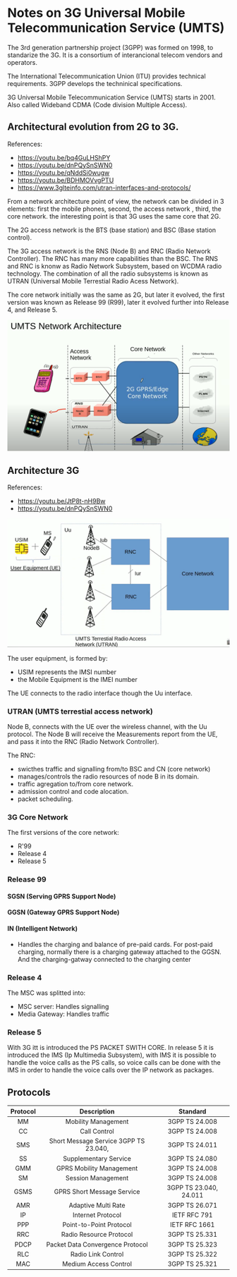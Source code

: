 # Notes on 3G Universal Mobile Telecommunication Service  (UMTS)


The 3rd generation partnership project (3GPP) was formed on 1998, to standarize the 3G. It is a consortium of interancional telecom vendors and operators. 

The International Telecommunication Union (ITU) provides technical requirements. 3GPP develops the techninical specifications. 

3G Universal Mobile Telecommunication Service (UMTS) starts in 2001. Also called Wideband CDMA (Code division Multiple Access). 

## Architectural evolution from 2G to 3G. 

References:
 - https://youtu.be/bq4GuLHShPY
 - https://youtu.be/dnPQySnSWN0
 - https://youtu.be/qNddSi0wugw
 - https://youtu.be/BDHMOVvgPTU
 - https://www.3glteinfo.com/utran-interfaces-and-protocols/

From a network architecture point of view, the network can be divided in 3 elements: first the mobile phones, second, the access network , third, the core network. 
the interesting point is that 3G uses the same core that 2G. 

The 2G access network is the BTS (base station) and BSC (Base station control).

The 3G access network is the RNS (Node B) and RNC (Radio Network Controller). The RNC has many more capabilities than the BSC. The RNS and RNC is knonw as Radio Network Subsystem, based on WCDMA radio technology. The combination of all the radio subsystems is known as UTRAN (Universal Mobile Terrestial Radio Acess Network). 

The core network initially was the same as 2G, but later it evolved, the first version was known as Release 99 (R99), later it evolved further into Release 4, and Release 5. 

![2g_to_3g_architecture](https://github.com/sergiocollado/potpourri/blob/master/Notes_on_protocols/Images_mobile_communication/UMTS_architecture_2g_to_3g.PNG)


## Architecture 3G

References:
 - https://youtu.be/JtP8t-nH9Bw
 - https://youtu.be/dnPQySnSWN0

![3g_architecture](https://github.com/sergiocollado/potpourri/blob/master/Notes_on_protocols/Images_mobile_communication/3G_UMTS_architecture.PNG)

The user equipment, is formed by: 
 - USIM represents the IMSI number
 - the Mobile Equipment is the IMEI number

The UE connects to the radio interface though the Uu interface. 

### UTRAN (UMTS terrestial access network)

Node B, connects with the UE over the wireless channel, with the Uu protocol. The Node B will receive the Measurements report from the UE, and pass it into the RNC (Radio Network Controller). 

The RNC: 
 - swicthes traffic and signalling from/to BSC and CN (core network)
 - manages/controls the radio resources of node B in its domain.
 - traffic agregation to/from core network.
 - admission control and code alocation.
 - packet scheduling.

### 3G Core Network

The first versions of the core network: 
 - R'99
 - Release 4
 - Release 5

### Release 99

#### SGSN (Serving GPRS Support Node)

#### GGSN (Gateway GPRS Support Node)

#### IN (Intelligent Network)
 - Handles the charging and balance of pre-paid cards. For post-paid charging, normally there is a charging gateway attached to the GGSN. And the charging-gatway connected to the charging center


### Release 4

The MSC was splitted into: 
 - MSC server: Handles signalling
 - Media Gateway: Handles traffic

### Release 5

With 3G itt is introduced the PS PACKET SWITH CORE. In release 5 it is introduced the IMS (Ip Multimedia Subsystem), with IMS it is possible to handle the voice calls as the PS calls, so voice calls can be done with the IMS in order to handle the voice calls over the IP network as packages. 



## Protocols


| Protocol|	Description|	Standard|
| :------: |  :------: | :------: |
|MM|	Mobility Management|	3GPP TS 24.008|
|CC	|Call Control|	3GPP TS 24.008|
|SMS|	Short Message Service	3GPP TS 23.040,| 3GPP TS 24.011|
|SS|	Supplementary Service	|3GPP TS 24.080|
|GMM	|GPRS Mobility Management|	3GPP TS 24.008|
|SM	|Session Management	|3GPP TS 24.008|
|GSMS	|GPRS Short Message Service	|3GPP TS 23.040, 24.011|
|AMR|	Adaptive Multi Rate|	3GPP TS 26.071|
|IP|	Internet Protocol	|IETF RFC 791|
|PPP|	Point-to-Point Protocol	|IETF RFC 1661|
|RRC	|Radio Resource Protocol	|3GPP TS 25.331|
|PDCP	|Packet Data Convergence Protocol|	3GPP TS 25.323|
|RLC|	Radio Link Control	|3GPP TS 25.322|
|MAC|	Medium Access Control	|3GPP TS 25.321|


